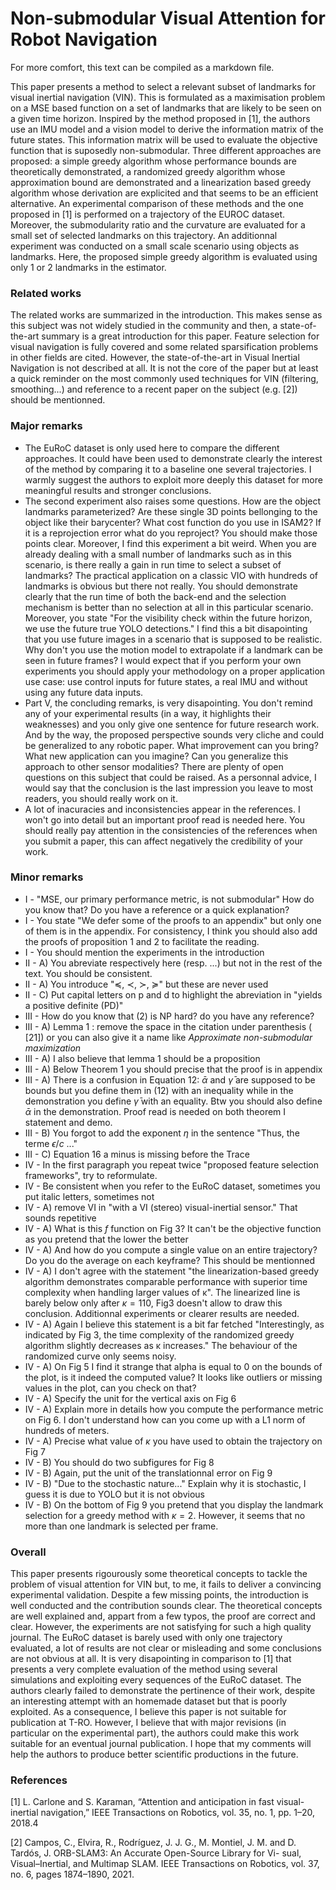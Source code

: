# Non-submodular Visual Attention for Robot Navigation

For more comfort, this text can be compiled as a markdown file.

This paper presents a method to select a relevant subset of landmarks for visual inertial navigation (VIN). This is formulated as a maximisation problem on a MSE based function on a set of landmarks that are likely to be seen on a given time horizon. Inspired by the method proposed in [1], the authors use an IMU model and a vision model to derive the information matrix of the future states. This information matrix will be used to evaluate the objective function that is suposedly non-submodular. Three different approaches are proposed: a simple greedy algorithm whose performance bounds are theoretically demonstrated, a randomized greedy algorithm whose approximation bound are demonstrated and a linearization based greedy algorithm whose derivation are explicited and that seems to be an efficient alternative.
An experimental comparison of these methods and the one proposed in [1] is performed on a trajectory of the EUROC dataset. Moreover, the submodularity ratio and the curvature are evaluated for a small set of selected landmarks on this trajectory.
An additionnal experiment was conducted on a small scale scenario using objects as landmarks. Here, the proposed simple greedy algorithm is evaluated using only 1 or 2 landmarks in the estimator.

### Related works

The related works are summarized in the introduction. This makes sense as this subject was not widely studied in the community and then, a state-of-the-art summary is a great introduction for this paper. Feature selection for visual navigation is fully covered and some related sparsification problems in other fields are cited.
However, the state-of-the-art in Visual Inertial Navigation is not described at all. It is not the core of the paper but at least a quick reminder on the most commonly used techniques for VIN (filtering, smoothing...) and reference to a recent paper on the subject (e.g. [2]) should be mentionned.

### Major remarks
* The EuRoC dataset is only used here to compare the different approaches. It could have been used to demonstrate clearly the interest of the method by comparing it to a baseline one several trajectories. I warmly suggest the authors to exploit more deeply this dataset for more meaningful results and stronger conclusions. 
* The second experiment also raises some questions. How are the object landmarks parameterized? Are these single 3D points bellonging to the object like their barycenter? What cost function do you use in ISAM2? If it is a reprojection error what do you reproject? You should make those points clear. 
Moreover, I find this experiment a bit weird. When you are already dealing with a small number of landmarks such as in this scenario, is there really a gain in run time to select a subset of landmarks? The practical application on a classic VIO with hundreds of landmarks is obvious but there not really. You should demonstrate clearly that the run time of both the back-end and the selection mechanism is better than no selection at all in this particular scenario. Moreover, you state "For the visibility check within the future horizon, we use the future true YOLO detections." I find this a bit disapointing that you use future images in a scenario that is supposed to be realistic. Why don't you use the motion model to extrapolate if a landmark can be seen in future frames? I would expect that if you perform your own experiments you should apply your methodology on a proper application use case: use control inputs for future states, a real IMU and without using any future data inputs.
* Part V, the concluding remarks, is very disapointing. You don't remind any of your experimental results (in a way, it highlights their weaknesses) and you only give one sentence for future research work. And by the way, the proposed perspective sounds very cliche and could be generalized to any robotic paper. What improvement can you bring? What new application can you imagine? Can you generalize this approach to other sensor modalities?
There are plenty of open questions on this subject that could be raised. As a personnal advice, I would say that the conclusion is the last impression you leave to most readers, you should really work on it.
* A lot of inacuracies and inconsistencies appear in the references. I won't go into detail but an important proof read is needed here. You should really pay attention in the consistencies of the references when you submit a paper, this can affect negatively the credibility of your work.

### Minor remarks 

* I - "MSE, our primary performance metric, is not submodular" How do you know that? Do you have a reference or a quick explanation?
* I - You state "We defer some of the proofs to an appendix" but only one of them is in the appendix. For consistency, I think you should also add the proofs of proposition 1 and 2 to facilitate the reading.
* I - You should mention the experiments in the introduction
* II - A) You abreviate respectively here (resp. ...) but not in the rest of the text. You should be consistent.
* II - A) You introduce "$\preceq$, $\prec$, $\succ$, $\succeq$" but these are never used
* II - C) Put capital letters on p and d to highlight the abreviation in "yields a positive definite (PD)"
* III - How do you know that (2) is NP hard? do you have any reference?
* III - A) Lemma 1 : remove the space in the citation under parenthesis ( [21]) or you can also give it a name like *Approximate non-submodular maximization*
* III - A) I also believe that lemma 1 should be a proposition
* III - A) Below Theorem 1 you should precise that the proof is in appendix
* III - A) There is a confusion in Equation 12: $\bar{\alpha}$ and $\bar{\gamma}$ are supposed to be bounds but you define them in (12) with an inequality while in the demonstration you define $\bar{\gamma}$ with an equality. Btw you should also define $\bar{\alpha}$ in the demonstration. Proof read is needed on both theorem I statement and demo.
* III - B) You forgot to add the exponent $\eta$ in the sentence "Thus, the terme $\epsilon / c$ ..."
* III - C) Equation 16 a minus is missing before the Trace
* IV - In the first paragraph you repeat twice "proposed feature selection frameworks", try to reformulate.
* IV - Be consistent when you refer to the EuRoC dataset, sometimes you put italic letters, sometimes not
* IV - A) remove VI in "with a VI (stereo) visual-inertial sensor." That sounds repetitive
* IV - A) What is this $f$ function on Fig 3? It can't be the objective function as you pretend that the lower the better
* IV - A) And how do you compute a single value on an entire trajectory? Do you do the average on each keyframe? This should be mentionned
* IV - A) I don't agree with the statement "the linearization-based greedy algorithm demonstrates comparable performance with superior time complexity when handling larger values of κ". The linearized line is barely below only after $\kappa=110$, Fig3 doesn't allow to draw this conclusion. Additionnal experiments or clearer results are needed.
* IV - A) Again I believe this statement is a bit far fetched "Interestingly, as indicated by Fig 3, the time complexity of the randomized greedy algorithm slightly decreases as κ increases." The behaviour of the randomized curve only seems noisy. 
* IV - A) On Fig 5 I find it strange that alpha is equal to 0 on the bounds of the plot, is it indeed the computed value? It looks like outliers or missing values in the plot, can you check on that?
* IV - A) Specify the unit for the vertical axis on Fig 6
* IV - A) Explain more in details how you compute the performance metric on Fig 6. I don't understand how can you come up with a L1 norm of hundreds of meters.
* IV - A) Precise what value of $\kappa$ you have used to obtain the trajectory on Fig 7
* IV - B) You should do two subfigures for Fig 8
* IV - B) Again, put the unit of the translationnal error on Fig 9
* IV - B) "Due to the stochastic nature..." Explain why it is stochastic, I guess it is due to YOLO but it is not obvious
* IV - B) On the bottom of Fig 9 you pretend that you display the landmark selection for a greedy method with $\kappa = 2$. However, it seems that no more than one landmark is selected per frame.


### Overall

This paper presents rigourously some theoretical concepts to tackle the problem of visual attention for VIN but, to me, it fails to deliver a convincing experimental validation. Despite a few missing points, the introduction is well conducted and the contribution sounds clear.
The theoretical concepts are well explained and, appart from a few typos, the proof are correct and clear.
However, the experiments are not satisfying for such a high quality journal. The EuRoC dataset is barely used with only one trajectory evaluated, a lot of results are not clear or misleading and some conclusions are not obvious at all. 
It is very disapointing in comparison to [1] that presents a very complete evaluation of the method using several simulations and exploiting every sequences of the EuRoC dataset. The authors clearly failed to demonstrate the pertinence of their work, despite an interesting attempt with an homemade dataset but that is poorly exploited.
As a consequence, I believe this paper is not suitable for publication at T-RO. However, I believe that with major revisions (in particular on the experimental part), the authors could make this work suitable for an eventual journal publication. I hope that my comments will help the authors to produce better scientific productions in the future.

### References
[1] L. Carlone and S. Karaman, “Attention and anticipation in fast visual-
inertial navigation,” IEEE Transactions on Robotics, vol. 35, no. 1, pp.
1–20, 2018.4

[2] Campos, C., Elvira, R., Rodríguez, J. J. G., M. Montiel, J. M.
and D. Tardós, J. ORB-SLAM3: An Accurate Open-Source Library for Vi-
sual, Visual–Inertial, and Multimap SLAM. IEEE Transactions on Robotics,
vol. 37, no. 6, pages 1874–1890, 2021.